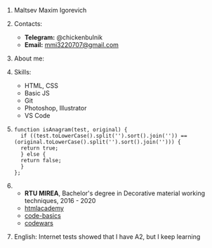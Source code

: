 1. Maltsev Maxim Igorevich
2. Contacts:
   - **Telegram:** @chickenbulnik
   - **Email:** mmi3220707@gmail.com
3. About me:
4. Skills:

   - HTML, CSS
   - Basic JS
   - Git
   - Photoshop, Illustrator
   - VS Code

5. ```
   function isAnagram(test, original) {
     if ((test.toLowerCase().split('').sort().join('')) == (original.toLowerCase().split('').sort().join(''))) {
     return true;
     } else {
     return false;
     }
   };
   ```

6. - **RTU MIREA**, Bachelor's degree in Decorative material working techniques, 2016 - 2020
   - [htmlacademy](htmlacademy.ru)
   - [code-basics](https://ru.code-basics.com/)
   - [codewars](https://www.codewars.com/users/mmi322)
7. English:
   Internet tests showed that I have A2, but I keep learning
